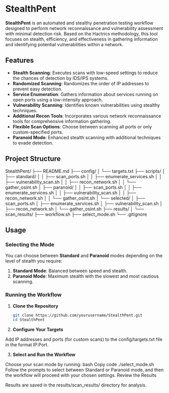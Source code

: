 # StealthPent

**StealthPent** is an automated and stealthy penetration testing workflow designed to perform network reconnaissance and vulnerability assessment with minimal detection risk. Based on the Hactrics methodology, this tool focuses on stealth, efficiency, and effectiveness in gathering information and identifying potential vulnerabilities within a network.

## Features

- **Stealth Scanning**: Executes scans with low-speed settings to reduce the chances of detection by IDS/IPS systems.
- **Randomized Scanning**: Randomizes the order of IP addresses to prevent easy detection.
- **Service Enumeration**: Gathers information about services running on open ports using a low-intensity approach.
- **Vulnerability Scanning**: Identifies known vulnerabilities using stealthy techniques.
- **Additional Recon Tools**: Incorporates various network reconnaissance tools for comprehensive information gathering.
- **Flexible Scan Options**: Choose between scanning all ports or only custom-specified ports.
- **Paranoid Mode**: Enhanced stealth scanning with additional techniques to evade detection.

## Project Structure

StealthPent/
├── README.md
├── config/
│   └── targets.txt
├── scripts/
│   ├── standard/
│   │   ├── scan_ports.sh
│   │   ├── enumerate_services.sh
│   │   ├── vulnerability_scan.sh
│   │   ├── recon_network.sh
│   │   └── gather_osint.sh
│   ├── paranoid/
│   │   ├── scan_ports.sh
│   │   ├── enumerate_services.sh
│   │   ├── vulnerability_scan.sh
│   │   ├── recon_network.sh
│   │   └── gather_osint.sh
│   └── selected/
│       ├── scan_ports.sh
│       ├── enumerate_services.sh
│       ├── vulnerability_scan.sh
│       ├── recon_network.sh
│       └── gather_osint.sh
├── results/
│   └── scan_results/
├── workflow.sh
├── select_mode.sh
└── .gitignore


## Usage

### Selecting the Mode

You can choose between **Standard** and **Paranoid** modes depending on the level of stealth you require:

1. **Standard Mode**: Balanced between speed and stealth.
2. **Paranoid Mode**: Maximum stealth with the slowest and most cautious scanning.

### Running the Workflow

1. **Clone the Repository**
   ```bash
   git clone https://github.com/yourusername/StealthPent.git
   cd StealthPent
2. **Configure Your Targets**

Add IP addresses and ports (for custom scans) to the config/targets.txt file in the format IP:Port.

3. **Select and Run the Workflow**

Choose your scan mode by running:
bash
Copy code
./select_mode.sh
Follow the prompts to select between Standard or Paranoid mode, and then the workflow will proceed with your chosen settings.
Review the Results

Results are saved in the results/scan_results/ directory for analysis.

